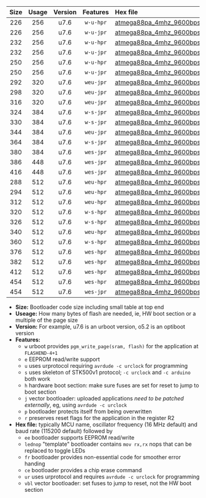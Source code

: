 |Size|Usage|Version|Features|Hex file|
|:-:|:-:|:-:|:-:|:--|
|226|256|u7.6|`w-u-hpr`|[atmega88pa_4mhz_9600bps_ur.hex](https://raw.githubusercontent.com/stefanrueger/urboot/main//atmega88pa_4mhz_9600bps_ur.hex)|
|226|256|u7.6|`w-u-jpr`|[atmega88pa_4mhz_9600bps_ur_vbl.hex](https://raw.githubusercontent.com/stefanrueger/urboot/main//atmega88pa_4mhz_9600bps_ur_vbl.hex)|
|232|256|u7.6|`w-u-hpr`|[atmega88pa_4mhz_9600bps_lednop_ur.hex](https://raw.githubusercontent.com/stefanrueger/urboot/main//atmega88pa_4mhz_9600bps_lednop_ur.hex)|
|232|256|u7.6|`w-u-jpr`|[atmega88pa_4mhz_9600bps_lednop_ur_vbl.hex](https://raw.githubusercontent.com/stefanrueger/urboot/main//atmega88pa_4mhz_9600bps_lednop_ur_vbl.hex)|
|250|256|u7.6|`w-u-hpr`|[atmega88pa_4mhz_9600bps_lednop_fr_ur.hex](https://raw.githubusercontent.com/stefanrueger/urboot/main//atmega88pa_4mhz_9600bps_lednop_fr_ur.hex)|
|250|256|u7.6|`w-u-jpr`|[atmega88pa_4mhz_9600bps_lednop_fr_ur_vbl.hex](https://raw.githubusercontent.com/stefanrueger/urboot/main//atmega88pa_4mhz_9600bps_lednop_fr_ur_vbl.hex)|
|292|320|u7.6|`weu-jpr`|[atmega88pa_4mhz_9600bps_ee_ur_vbl.hex](https://raw.githubusercontent.com/stefanrueger/urboot/main//atmega88pa_4mhz_9600bps_ee_ur_vbl.hex)|
|298|320|u7.6|`weu-jpr`|[atmega88pa_4mhz_9600bps_ee_lednop_ur_vbl.hex](https://raw.githubusercontent.com/stefanrueger/urboot/main//atmega88pa_4mhz_9600bps_ee_lednop_ur_vbl.hex)|
|316|320|u7.6|`weu-jpr`|[atmega88pa_4mhz_9600bps_ee_lednop_fr_ur_vbl.hex](https://raw.githubusercontent.com/stefanrueger/urboot/main//atmega88pa_4mhz_9600bps_ee_lednop_fr_ur_vbl.hex)|
|324|384|u7.6|`w-s-jpr`|[atmega88pa_4mhz_9600bps_vbl.hex](https://raw.githubusercontent.com/stefanrueger/urboot/main//atmega88pa_4mhz_9600bps_vbl.hex)|
|330|384|u7.6|`w-s-jpr`|[atmega88pa_4mhz_9600bps_lednop_vbl.hex](https://raw.githubusercontent.com/stefanrueger/urboot/main//atmega88pa_4mhz_9600bps_lednop_vbl.hex)|
|344|384|u7.6|`weu-jpr`|[atmega88pa_4mhz_9600bps_ee_lednop_fr_ce_ur_vbl.hex](https://raw.githubusercontent.com/stefanrueger/urboot/main//atmega88pa_4mhz_9600bps_ee_lednop_fr_ce_ur_vbl.hex)|
|364|384|u7.6|`w-s-jpr`|[atmega88pa_4mhz_9600bps_lednop_fr_vbl.hex](https://raw.githubusercontent.com/stefanrueger/urboot/main//atmega88pa_4mhz_9600bps_lednop_fr_vbl.hex)|
|380|384|u7.6|`wes-jpr`|[atmega88pa_4mhz_9600bps_ee_vbl.hex](https://raw.githubusercontent.com/stefanrueger/urboot/main//atmega88pa_4mhz_9600bps_ee_vbl.hex)|
|386|448|u7.6|`wes-jpr`|[atmega88pa_4mhz_9600bps_ee_lednop_vbl.hex](https://raw.githubusercontent.com/stefanrueger/urboot/main//atmega88pa_4mhz_9600bps_ee_lednop_vbl.hex)|
|416|448|u7.6|`wes-jpr`|[atmega88pa_4mhz_9600bps_ee_lednop_fr_vbl.hex](https://raw.githubusercontent.com/stefanrueger/urboot/main//atmega88pa_4mhz_9600bps_ee_lednop_fr_vbl.hex)|
|288|512|u7.6|`weu-hpr`|[atmega88pa_4mhz_9600bps_ee_ur.hex](https://raw.githubusercontent.com/stefanrueger/urboot/main//atmega88pa_4mhz_9600bps_ee_ur.hex)|
|294|512|u7.6|`weu-hpr`|[atmega88pa_4mhz_9600bps_ee_lednop_ur.hex](https://raw.githubusercontent.com/stefanrueger/urboot/main//atmega88pa_4mhz_9600bps_ee_lednop_ur.hex)|
|312|512|u7.6|`weu-hpr`|[atmega88pa_4mhz_9600bps_ee_lednop_fr_ur.hex](https://raw.githubusercontent.com/stefanrueger/urboot/main//atmega88pa_4mhz_9600bps_ee_lednop_fr_ur.hex)|
|320|512|u7.6|`w-s-hpr`|[atmega88pa_4mhz_9600bps.hex](https://raw.githubusercontent.com/stefanrueger/urboot/main//atmega88pa_4mhz_9600bps.hex)|
|326|512|u7.6|`w-s-hpr`|[atmega88pa_4mhz_9600bps_lednop.hex](https://raw.githubusercontent.com/stefanrueger/urboot/main//atmega88pa_4mhz_9600bps_lednop.hex)|
|340|512|u7.6|`weu-hpr`|[atmega88pa_4mhz_9600bps_ee_lednop_fr_ce_ur.hex](https://raw.githubusercontent.com/stefanrueger/urboot/main//atmega88pa_4mhz_9600bps_ee_lednop_fr_ce_ur.hex)|
|360|512|u7.6|`w-s-hpr`|[atmega88pa_4mhz_9600bps_lednop_fr.hex](https://raw.githubusercontent.com/stefanrueger/urboot/main//atmega88pa_4mhz_9600bps_lednop_fr.hex)|
|376|512|u7.6|`wes-hpr`|[atmega88pa_4mhz_9600bps_ee.hex](https://raw.githubusercontent.com/stefanrueger/urboot/main//atmega88pa_4mhz_9600bps_ee.hex)|
|382|512|u7.6|`wes-hpr`|[atmega88pa_4mhz_9600bps_ee_lednop.hex](https://raw.githubusercontent.com/stefanrueger/urboot/main//atmega88pa_4mhz_9600bps_ee_lednop.hex)|
|412|512|u7.6|`wes-hpr`|[atmega88pa_4mhz_9600bps_ee_lednop_fr.hex](https://raw.githubusercontent.com/stefanrueger/urboot/main//atmega88pa_4mhz_9600bps_ee_lednop_fr.hex)|
|454|512|u7.6|`wes-hpr`|[atmega88pa_4mhz_9600bps_ee_lednop_fr_ce.hex](https://raw.githubusercontent.com/stefanrueger/urboot/main//atmega88pa_4mhz_9600bps_ee_lednop_fr_ce.hex)|
|454|512|u7.6|`wes-jpr`|[atmega88pa_4mhz_9600bps_ee_lednop_fr_ce_vbl.hex](https://raw.githubusercontent.com/stefanrueger/urboot/main//atmega88pa_4mhz_9600bps_ee_lednop_fr_ce_vbl.hex)|

- **Size:** Bootloader code size including small table at top end
- **Useage:** How many bytes of flash are needed, ie, HW boot section or a multiple of the page size
- **Version:** For example, u7.6 is an urboot version, o5.2 is an optiboot version
- **Features:**
  + `w` urboot provides `pgm_write_page(sram, flash)` for the application at `FLASHEND-4+1`
  + `e` EEPROM read/write support
  + `u` uses urprotocol requiring `avrdude -c urclock` for programming
  + `s` uses skeleton of STK500v1 protocol; `-c urclock` and `-c arduino` both work
  + `h` hardware boot section: make sure fuses are set for reset to jump to boot section
  + `j` vector bootloader: uploaded applications *need to be patched externally*, eg, using `avrdude -c urclock`
  + `p` bootloader protects itself from being overwritten
  + `r` preserves reset flags for the application in the register R2
- **Hex file:** typically MCU name, oscillator frequency (16 MHz default) and baud rate (115200 default) followed by
  + `ee` bootloader supports EEPROM read/write
  + `lednop` "template" bootloader contains `mov rx,rx` nops that can be replaced to toggle LEDs
  + `fr` bootloader provides non-essential code for smoother error handing
  + `ce` bootloader provides a chip erase command
  + `ur` uses urprotocol and requires `avrdude -c urclock` for programming
  + `vbl` vector bootloader: set fuses to jump to reset, not the HW boot section
